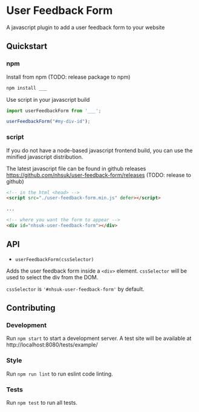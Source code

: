 # User Feedback Form

A javascript plugin to add a user feedback form to your website

## Quickstart

### npm

Install from npm (TODO: release package to npm)
```bash
npm install ___
```

Use script in your javascript build

```js
import userFeedbackForm from '___';

userFeedbackForm("#my-div-id");
```

### script

If you do not have a node-based javascript frontend build, you can use the minified javascript distribution.

The latest javascript file can be found in github releases https://github.com/nhsuk/user-feedback-form/releases (TODO: release to github)

```html
<!-- in the html <head> -->
<script src="./user-feedback-form.min.js" defer></script>

...

<!-- where you want the form to appear -->
<div id="nhsuk-user-feedback-form"></div>
```

## API

- `userFeedbackForm(cssSelector)`

Adds the user feedback form inside a `<div>` element. `cssSelector` will be used to select the div from the DOM.

`cssSelector` is `'#nhsuk-user-feedback-form'` by default.

## Contributing

### Development

Run `npm start` to start a development server. A test site will be available at http://localhost:8080/tests/example/

### Style

Run `npm run lint` to run eslint code linting.

### Tests

Run `npm test` to run all tests.
